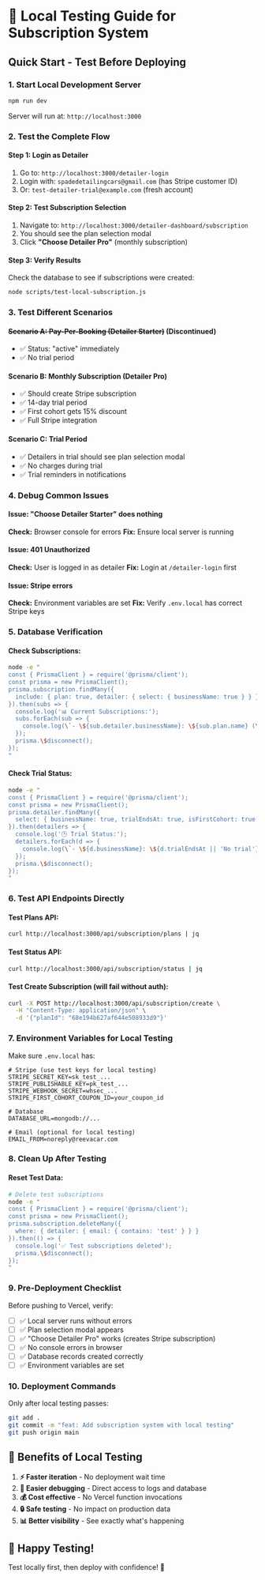 # 🧪 Local Testing Guide for Subscription System

## **Quick Start - Test Before Deploying**

### **1. Start Local Development Server**
```bash
npm run dev
```
Server will run at: `http://localhost:3000`

### **2. Test the Complete Flow**

#### **Step 1: Login as Detailer**
1. Go to: `http://localhost:3000/detailer-login`
2. Login with: `spadedetailingcars@gmail.com` (has Stripe customer ID)
3. Or: `test-detailer-trial@example.com` (fresh account)

#### **Step 2: Test Subscription Selection**
1. Navigate to: `http://localhost:3000/detailer-dashboard/subscription`
2. You should see the plan selection modal
3. Click **"Choose Detailer Pro"** (monthly subscription)

#### **Step 3: Verify Results**
Check the database to see if subscriptions were created:
```bash
node scripts/test-local-subscription.js
```

### **3. Test Different Scenarios**

<!-- Starter plan discontinued -->
#### ~~Scenario A: Pay-Per-Booking (Detailer Starter)~~ (Discontinued)
- ✅ Status: "active" immediately
- ✅ No trial period

#### **Scenario B: Monthly Subscription (Detailer Pro)**
- ✅ Should create Stripe subscription
- ✅ 14-day trial period
- ✅ First cohort gets 15% discount
- ✅ Full Stripe integration

#### **Scenario C: Trial Period**
- ✅ Detailers in trial should see plan selection modal
- ✅ No charges during trial
- ✅ Trial reminders in notifications

### **4. Debug Common Issues**

#### **Issue: "Choose Detailer Starter" does nothing**
**Check:** Browser console for errors
**Fix:** Ensure local server is running

#### **Issue: 401 Unauthorized**
**Check:** User is logged in as detailer
**Fix:** Login at `/detailer-login` first

#### **Issue: Stripe errors**
**Check:** Environment variables are set
**Fix:** Verify `.env.local` has correct Stripe keys

### **5. Database Verification**

#### **Check Subscriptions:**
```bash
node -e "
const { PrismaClient } = require('@prisma/client');
const prisma = new PrismaClient();
prisma.subscription.findMany({
  include: { plan: true, detailer: { select: { businessName: true } } }
}).then(subs => {
  console.log('📊 Current Subscriptions:');
  subs.forEach(sub => {
    console.log(\`- \${sub.detailer.businessName}: \${sub.plan.name} (\${sub.status})\`);
  });
  prisma.\$disconnect();
});
"
```

#### **Check Trial Status:**
```bash
node -e "
const { PrismaClient } = require('@prisma/client');
const prisma = new PrismaClient();
prisma.detailer.findMany({
  select: { businessName: true, trialEndsAt: true, isFirstCohort: true }
}).then(detailers => {
  console.log('🕒 Trial Status:');
  detailers.forEach(d => {
    console.log(\`- \${d.businessName}: \${d.trialEndsAt || 'No trial'} (First cohort: \${d.isFirstCohort})\`);
  });
  prisma.\$disconnect();
});
"
```

### **6. Test API Endpoints Directly**

#### **Test Plans API:**
```bash
curl http://localhost:3000/api/subscription/plans | jq
```

#### **Test Status API:**
```bash
curl http://localhost:3000/api/subscription/status | jq
```

#### **Test Create Subscription (will fail without auth):**
```bash
curl -X POST http://localhost:3000/api/subscription/create \
  -H "Content-Type: application/json" \
  -d '{"planId": "68e194b627af644e508933d9"}'
```

### **7. Environment Variables for Local Testing**

Make sure `.env.local` has:
```env
# Stripe (use test keys for local testing)
STRIPE_SECRET_KEY=sk_test_...
STRIPE_PUBLISHABLE_KEY=pk_test_...
STRIPE_WEBHOOK_SECRET=whsec_...
STRIPE_FIRST_COHORT_COUPON_ID=your_coupon_id

# Database
DATABASE_URL=mongodb://...

# Email (optional for local testing)
EMAIL_FROM=noreply@reevacar.com
```

### **8. Clean Up After Testing**

#### **Reset Test Data:**
```bash
# Delete test subscriptions
node -e "
const { PrismaClient } = require('@prisma/client');
const prisma = new PrismaClient();
prisma.subscription.deleteMany({
  where: { detailer: { email: { contains: 'test' } } }
}).then(() => {
  console.log('✅ Test subscriptions deleted');
  prisma.\$disconnect();
});
"
```

### **9. Pre-Deployment Checklist**

Before pushing to Vercel, verify:
- [ ] ✅ Local server runs without errors
- [ ] ✅ Plan selection modal appears
- [ ] ✅ "Choose Detailer Pro" works (creates Stripe subscription)
- [ ] ✅ No console errors in browser
- [ ] ✅ Database records created correctly
- [ ] ✅ Environment variables are set

### **10. Deployment Commands**

Only after local testing passes:
```bash
git add .
git commit -m "feat: Add subscription system with local testing"
git push origin main
```

## **🎯 Benefits of Local Testing**

1. **⚡ Faster iteration** - No deployment wait time
2. **🐛 Easier debugging** - Direct access to logs and database
3. **💰 Cost effective** - No Vercel function invocations
4. **🔒 Safe testing** - No impact on production data
5. **📊 Better visibility** - See exactly what's happening

## **🚀 Happy Testing!**

Test locally first, then deploy with confidence! 🎉
